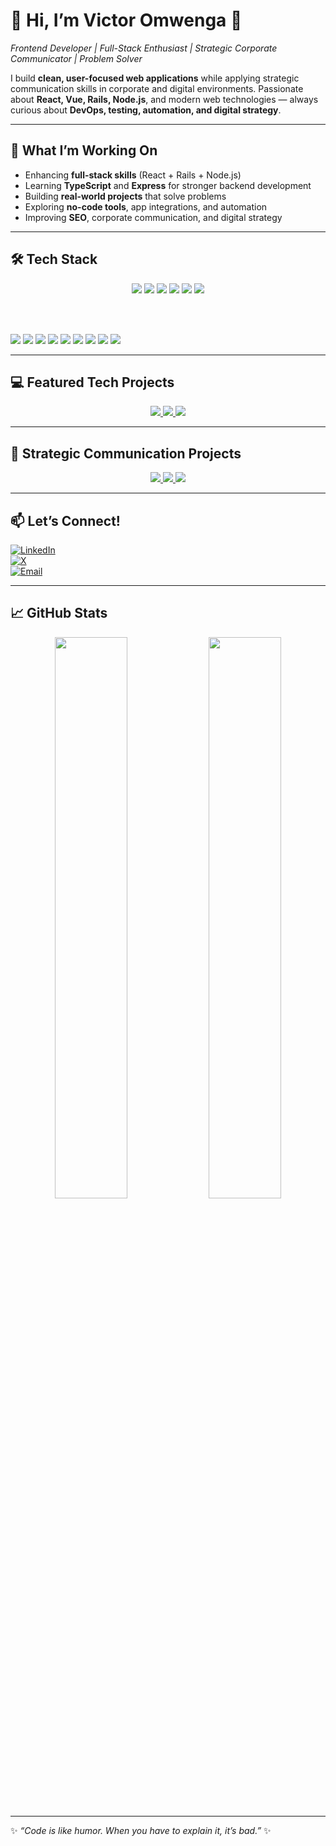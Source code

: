 # 👋 Hi, I’m **Victor Omwenga** 🚀
*Frontend Developer | Full-Stack Enthusiast | Strategic Corporate Communicator | Problem Solver*

I build **clean, user-focused web applications** while applying strategic communication skills in corporate and digital environments. Passionate about **React, Vue, Rails, Node.js**, and modern web technologies — always curious about **DevOps, testing, automation, and digital strategy**.

---

## 🌱 What I’m Working On
- Enhancing **full-stack skills** (React + Rails + Node.js)  
- Learning **TypeScript** and **Express** for stronger backend development  
- Building **real-world projects** that solve problems  
- Exploring **no-code tools**, app integrations, and automation  
- Improving **SEO**, corporate communication, and digital strategy  

---

## 🛠️ Tech Stack

<p align="center">

<!-- Frontend -->
<img src="https://img.shields.io/badge/React-61DAFB?style=for-the-badge&logo=react&logoColor=white" />
<img src="https://img.shields.io/badge/Vue-42B883?style=for-the-badge&logo=vue.js&logoColor=white" />
<img src="https://img.shields.io/badge/Next.js-000000?style=for-the-badge&logo=next.js&logoColor=white" />
<img src="https://img.shields.io/badge/JavaScript-F7DF1E?style=for-the-badge&logo=javascript&logoColor=black" />
<img src="https://img.shields.io/badge/TypeScript-3178C6?style=for-the-badge&logo=typescript&logoColor=white" />
<img src="https://img.shields.io/badge/TailwindCSS-06B6D4?style=for-the-badge&logo=tailwind-css&logoColor=white" />

<br/><br/>

<!-- Backend & Tools -->
<img src="https://img.shields.io/badge/Node.js-339933?style=for-the-badge&logo=node.js&logoColor=white" />
<img src="https://img.shields.io/badge/Express-000000?style=for-the-badge&logo=express&logoColor=white" />
<img src="https://img.shields.io/badge/Rails-CC0000?style=for-the-badge&logo=ruby-on-rails&logoColor=white" />
<img src="https://img.shields.io/badge/PostgreSQL-336791?style=for-the-badge&logo=postgresql&logoColor=white" />
<img src="https://img.shields.io/badge/MongoDB-47A248?style=for-the-badge&logo=mongodb&logoColor=white" />
<img src="https://img.shields.io/badge/Git-F05032?style=for-the-badge&logo=git&logoColor=white" />
<img src="https://img.shields.io/badge/GitHub-181717?style=for-the-badge&logo=github&logoColor=white" />
<img src="https://img.shields.io/badge/Figma-F24E1E?style=for-the-badge&logo=figma&logoColor=white" />
<img src="https://img.shields.io/badge/Docker-2496ED?style=for-the-badge&logo=docker&logoColor=white" />

</p>

---

## 💻 Featured Tech Projects
<p align="center">
  <a href="https://github.com/Omwenga365/pet_finder" target="_blank">
    <img src="https://img.shields.io/badge/Pet%20Finder-🐾-blue?style=for-the-badge&logo=github" />
  </a>
  <a href="https://github.com/Omwenga365/Wasafiri-Kisasa" target="_blank">
    <img src="https://img.shields.io/badge/Wasafiri%20Kisasa-🌍-green?style=for-the-badge&logo=github" />
  </a>
  <a href="https://github.com/Omwenga365/Elewa-Website" target="_blank">
    <img src="https://img.shields.io/badge/Elewa%20Website-🏫-orange?style=for-the-badge&logo=github" />
  </a>
</p>

---

## 📢 Strategic Communication Projects
<p align="center">
  <a href="#" target="_blank">
    <img src="https://img.shields.io/badge/HomeHaven%20Eco%20Campaign-🌱-blue?style=for-the-badge" />
  </a>
  <a href="#" target="_blank">
    <img src="https://img.shields.io/badge/ESPI%20Endangered%20Species-🐘-green?style=for-the-badge" />
  </a>
  <a href="#" target="_blank">
    <img src="https://img.shields.io/badge/Corporate%20Branding-📢-orange?style=for-the-badge" />
  </a>
</p>

---

## 📫 Let’s Connect!
[![LinkedIn](https://img.shields.io/badge/LinkedIn-blue?style=for-the-badge&logo=linkedin&logoColor=white)](https://www.linkedin.com/in/hesbon-omwenga-73b238366/)  
[![X](https://img.shields.io/badge/X-black?style=for-the-badge&logo=x&logoColor=white)](https://x.com/Victoromwenga11)  
[![Email](https://img.shields.io/badge/Email-D14836?style=for-the-badge&logo=gmail&logoColor=white)](mailto:victoromwenga365@gmail.com)  

---

## 📈 GitHub Stats
<p align="center">
  <img src="https://github-readme-stats.vercel.app/api?username=Omwenga365&show_icons=true&theme=tokyonight" width="48%" />
  <img src="https://github-readme-stats.vercel.app/api/top-langs/?username=Omwenga365&layout=compact&theme=tokyonight" width="48%" />
</p>

---

✨ *“Code is like humor. When you have to explain it, it’s bad.”* ✨
